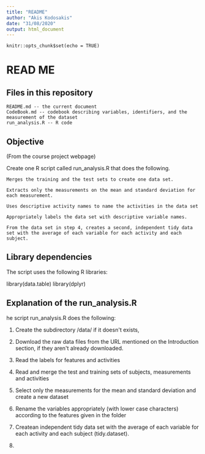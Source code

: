 ```yaml
---
title: "README"
author: "Akis Kodosakis"
date: "31/08/2020"
output: html_document
---
```


```{r setup, include=FALSE}
knitr::opts_chunk$set(echo = TRUE)
```

# READ ME 

## Files in this repository

    README.md -- the current document
    CodeBook.md -- codebook describing variables, identifiers, and the measurement of the dataset
    run_analysis.R -- R code
    
## Objective

(From the course project webpage)

Create one R script called run_analysis.R that does the following.

    Merges the training and the test sets to create one data set.

    Extracts only the measurements on the mean and standard deviation for each measurement.

    Uses descriptive activity names to name the activities in the data set

    Appropriately labels the data set with descriptive variable names.

    From the data set in step 4, creates a second, independent tidy data set with the average of each variable for each activity and each subject.

    
## Library dependencies

The script uses the following R libraries:

library(data.table)
library(dplyr)

## Explanation of the run_analysis.R

he script run_analysis.R does the following:

1) Create the subdirectory /data/ if it doesn't exists,

2)  Download the raw data files from the URL mentioned on the Introduction section, if they aren't already downloaded.

3)  Read the labels for features and activities

4)  Read and merge the test and training sets of subjects, measurements and activities

5) Select only the measurements for the mean and standard deviation and create a new dataset

6) Rename the variables appropriately (with lower case characters) according to the features given in the folder

7) Createan independent tidy data set with the average of each variable for each activity and each subject (tidy.dataset).

7) 

